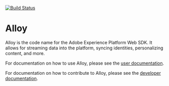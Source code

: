 [![Build Status](https://travis-ci.org/adobe/alloy.svg?branch=master)](https://travis-ci.org/adobe/alloy)

# Alloy

Alloy is the code name for the Adobe Experience Platform Web SDK. It allows for streaming data into the platform, syncing identities, personalizing content, and more.

For documentation on how to use Alloy, please see the [user documentation](https://adobe.ly/36dGGp6).

For documentation on how to contribute to Alloy, please see the [developer documentation](https://github.com/adobe/alloy/wiki).
